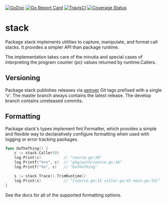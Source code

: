 [![GoDoc](https://godoc.org/github.com/go-stack/stack?status.svg)](https://godoc.org/github.com/go-stack/stack)
[![Go Report Card](https://goreportcard.com/badge/go-stack/stack)](https://goreportcard.com/report/go-stack/stack)
[![TravisCI](https://travis-ci.org/go-stack/stack.svg?branch=master)](https://travis-ci.org/go-stack/stack)
[![Coverage Status](https://coveralls.io/repos/github/go-stack/stack/badge.svg?branch=master)](https://coveralls.io/github/go-stack/stack?branch=master)

# stack

Package stack implements utilities to capture, manipulate, and format call
stacks. It provides a simpler API than package runtime.

The implementation takes care of the minutia and special cases of interpreting
the program counter (pc) values returned by runtime.Callers.

## Versioning

Package stack publishes releases via [semver](http://semver.org/) Git
tags prefixed with a single 'v'. The master branch always contains the latest
release. The develop branch contains unreleased commits.

## Formatting

Package stack's types implement fmt.Formatter, which provides a simple and
flexible way to declaratively configure formatting when used with logging or
error tracking packages.

```go
func DoTheThing() {
    c := stack.Caller(0)
    log.Print(c)          // "source.go:10"
    log.Printf("%+v", c)  // "pkg/path/source.go:10"
    log.Printf("%n", c)   // "DoTheThing"

    s := stack.Trace().TrimRuntime()
    log.Print(s)          // "[source.go:15 caller.go:42 main.go:14]"
}
```

See the docs for all of the supported formatting options.
